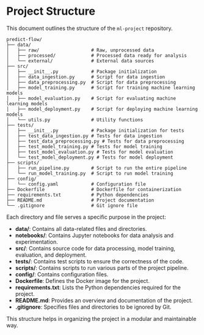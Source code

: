 # Project Structure

This document outlines the structure of the `ml-project` repository.

```
predict-flow/
├── data/
│   ├── raw/                   # Raw, unprocessed data
│   ├── processed/             # Processed data ready for analysis
│   └── external/              # External data sources
├── src/
│   ├── __init__.py            # Package initialization
│   ├── data_ingestion.py      # Script for data ingestion
│   ├── data_preprocessing.py  # Script for data preprocessing
│   ├── model_training.py      # Script for training machine learning models
│   ├── model_evaluation.py    # Script for evaluating machine learning models
│   ├── model_deployment.py    # Script for deploying machine learning models
│   └── utils.py               # Utility functions
├── tests/
│   ├── __init__.py            # Package initialization for tests
│   ├── test_data_ingestion.py # Tests for data ingestion
│   ├── test_data_preprocessing.py # Tests for data preprocessing
│   ├── test_model_training.py # Tests for model training
│   ├── test_model_evaluation.py # Tests for model evaluation
│   └── test_model_deployment.py # Tests for model deployment
├── scripts/
│   ├── run_pipeline.py        # Script to run the entire pipeline
│   └── run_model_training.py  # Script to run model training
├── config/
│   └── config.yaml            # Configuration file
├── Dockerfile                 # Dockerfile for containerization
├── requirements.txt           # Python dependencies
├── README.md                  # Project documentation
└── .gitignore                 # Git ignore file
```

Each directory and file serves a specific purpose in the project:

- **data/**: Contains all data-related files and directories.
- **notebooks/**: Contains Jupyter notebooks for data analysis and experimentation.
- **src/**: Contains source code for data processing, model training, evaluation, and deployment.
- **tests/**: Contains test scripts to ensure the correctness of the code.
- **scripts/**: Contains scripts to run various parts of the project pipeline.
- **config/**: Contains configuration files.
- **Dockerfile**: Defines the Docker image for the project.
- **requirements.txt**: Lists the Python dependencies required for the project.
- **README.md**: Provides an overview and documentation of the project.
- **.gitignore**: Specifies files and directories to be ignored by Git.

This structure helps in organizing the project in a modular and maintainable way.